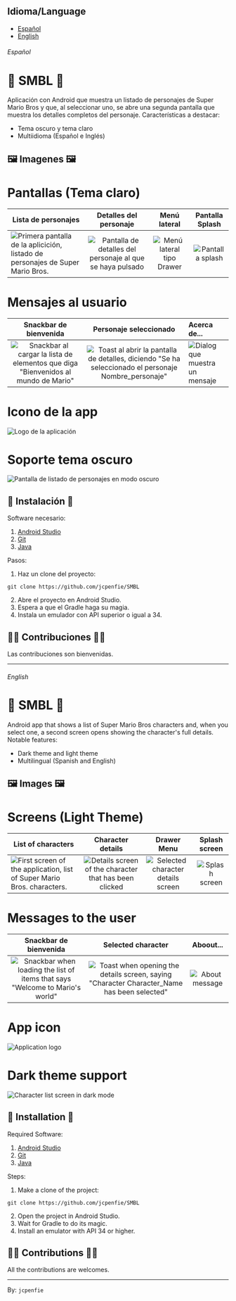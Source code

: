 ## Idioma/Language

* [Español](#Español)
* [English](#English)

###### Español

# 👾 SMBL 👾

Aplicación con Android que muestra un listado de personajes de Super Mario Bros y que, al seleccionar uno, se abre una segunda pantalla que muestra los detalles completos del personaje. Características a destacar:
- Tema oscuro y tema claro
- Multiidioma (Español e Inglés)


## 🖼️ Imagenes 🖼️

# Pantallas (Tema claro)

| Lista de personajes                                                                                                                                                                |                                                                      Detalles del personaje                                                                       |                                                          Menú lateral                                                           |                                                      Pantalla Splash                                                      |
|------------------------------------------------------------------------------------------------------------------------------------------------------------------------------------|:-----------------------------------------------------------------------------------------------------------------------------------------------------------------:|:-------------------------------------------------------------------------------------------------------------------------------:|:-------------------------------------------------------------------------------------------------------------------------:|
| ![Primera pantalla de la aplicición, listado de personajes de Super Mario Bros.](https://github.com/jcpenfie/SMBL/blob/master/app/src/main/res/drawable/github%20imgs/home_es.png) | ![Pantalla de detalles del personaje al que se haya pulsado](https://github.com/jcpenfie/SMBL/blob/master/app/src/main/res/drawable/github%20imgs/details_es.png) | ![Menú lateral tipo Drawer](https://github.com/jcpenfie/SMBL/blob/master/app/src/main/res/drawable/github%20imgs/drawer_es.png) | ![Pantalla splash](https://github.com/jcpenfie/SMBL/blob/master/app/src/main/res/drawable/github%20imgs/splashscreen.png) |

# Mensajes al usuario
|                                                                                    Snackbar de bienvenida                                                                                    |                                                                                           Personaje seleccionado                                                                                            | Acerca de...                                                                                                                         |
|:--------------------------------------------------------------------------------------------------------------------------------------------------------------------------------------------:|:-----------------------------------------------------------------------------------------------------------------------------------------------------------------------------------------------------------:|:-------------------------------------------------------------------------------------------------------------------------------------|
| ![Snackbar al cargar la lista de elementos que diga "Bienvenidos al mundo de Mario"](https://github.com/jcpenfie/SMBL/blob/master/app/src/main/res/drawable/github%20imgs/welcomming_es.png) | ![Toast al abrir la pantalla de detalles, diciendo "Se ha seleccionado el personaje Nombre_personaje"](https://github.com/jcpenfie/SMBL/blob/master/app/src/main/res/drawable/github%20imgs/selecte_es.png) | ![Dialog que muestra un mensaje](https://github.com/jcpenfie/SMBL/blob/master/app/src/main/res/drawable/github%20imgs/dialog_es.png) |

# Icono de la app
![Logo de la aplicación](https://github.com/jcpenfie/SMBL/blob/master/app/src/main/res/drawable/github%20imgs/applogo.png)

# Soporte tema oscuro
![Pantalla de listado de personajes en modo oscuro](https://github.com/jcpenfie/SMBL/blob/master/app/src/main/res/drawable/github%20imgs/darkTheme_es.png)

## 🚀 Instalación 🚀
Software necesario:
1. [Android Studio](https://developer.android.com/studio?hl=es-419)
2. [Git](https://git-scm.com/)
3. [Java](https://www.java.com/es/)

Pasos:
1. Haz un clone del proyecto:
```
git clone https://github.com/jcpenfie/SMBL
```
2. Abre el proyecto en Android Studio.
3. Espera a que el Gradle haga su magia.
4. Instala un emulador con API superior o igual a 34.

## 🧑‍💻 Contribuciones 🧑‍💻
Las contribuciones son bienvenidas.

---

###### English

# 👾 SMBL 👾

Android app that shows a list of Super Mario Bros characters and, when you select one, a second screen opens showing the character's full details. Notable features:
- Dark theme and light theme
- Multilingual (Spanish and English)

## 🖼️ Images 🖼️

# Screens (Light Theme)
| List of characters                                                                                                                                                          |                                                                       Character details                                                                       |                                                               Drawer Menu                                                                |                                                      Splash screen                                                      |
|-----------------------------------------------------------------------------------------------------------------------------------------------------------------------------|:-------------------------------------------------------------------------------------------------------------------------------------------------------------:|:----------------------------------------------------------------------------------------------------------------------------------------:|:-----------------------------------------------------------------------------------------------------------------------:|
| ![First screen of the application, list of Super Mario Bros. characters.](https://github.com/jcpenfie/SMBL/blob/master/app/src/main/res/drawable/github%20imgs/home_en.png) | ![Details screen of the character that has been clicked](https://github.com/jcpenfie/SMBL/blob/master/app/src/main/res/drawable/github%20imgs/details_en.png) | ![Selected character details screen](https://github.com/jcpenfie/SMBL/blob/master/app/src/main/res/drawable/github%20imgs/drawer_en.png) | ![Splash screen](https://github.com/jcpenfie/SMBL/blob/master/app/src/main/res/drawable/github%20imgs/splashscreen.png) |

# Messages to the user
|                                                                                 Snackbar de bienvenida                                                                                  |                                                                                         Selected character                                                                                         |                                                      Aboout...                                                       |
|:---------------------------------------------------------------------------------------------------------------------------------------------------------------------------------------:|:--------------------------------------------------------------------------------------------------------------------------------------------------------------------------------------------------:|:--------------------------------------------------------------------------------------------------------------------:|
| ![Snackbar when loading the list of items that says "Welcome to Mario's world"](https://github.com/jcpenfie/SMBL/blob/master/app/src/main/res/drawable/github%20imgs/welcomming_en.png) | ![Toast when opening the details screen, saying "Character Character_Name has been selected"](https://github.com/jcpenfie/SMBL/blob/master/app/src/main/res/drawable/github%20imgs/selecte_en.png) | ![About message](https://github.com/jcpenfie/SMBL/blob/master/app/src/main/res/drawable/github%20imgs/dialog_en.png) |

# App icon
![Application logo](https://github.com/jcpenfie/SMBL/blob/master/app/src/main/res/drawable/github%20imgs/applogo.png)

# Dark theme support
![Character list screen in dark mode](https://github.com/jcpenfie/SMBL/blob/master/app/src/main/res/drawable/github%20imgs/darkTheme_en.png)

## 🚀 Installation 🚀
Required Software:
1. [Android Studio](https://developer.android.com/studio?hl=es-419)
2. [Git](https://git-scm.com/)
3. [Java](https://www.java.com/es/)

Steps:
1. Make a clone of the project:
```
git clone https://github.com/jcpenfie/SMBL
```
2. Open the project in Android Studio.
3. Wait for Gradle to do its magic.
4. Install an emulator with API 34 or higher.

## 🧑‍💻 Contributions 🧑‍💻
All the contributions are welcomes.

---
By: `jcpenfie`
